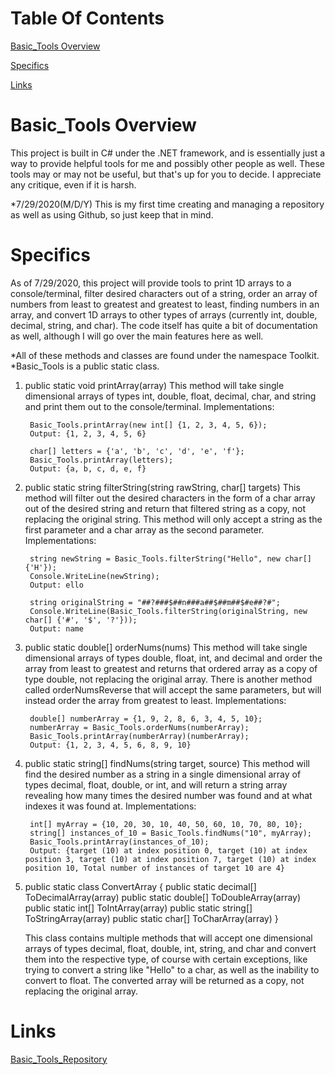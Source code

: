 # Table Of Contents
[Basic_Tools Overview](https://github.com/GameAddict23/Basic_Tools_Code/blob/master/README.md#basic_tools-overview)

[Specifics](https://github.com/GameAddict23/Basic_Tools_Code/blob/master/README.md#specifics)

[Links](https://github.com/GameAddict23/Basic_Tools_Code/blob/master/README.md#links)

# Basic_Tools Overview

This project is built in C# under the .NET framework, and is essentially just a way to provide helpful tools for me and possibly other people as well. These tools may or may not be useful, but that's up for you to decide. I appreciate any critique, even if it is harsh.

*7/29/2020(M/D/Y) This is my first time creating and managing a repository as well as using Github, so just keep that in mind.

# Specifics

As of 7/29/2020, this project will provide tools to print 1D arrays to a console/terminal, filter desired characters out of a string, order an array of numbers from least to greatest and greatest to least, finding numbers in an array, and convert 1D arrays to other types of arrays (currently int, double, decimal, string, and char). The code itself has quite a bit of documentation as well, although I will go over the main features here as well.

*All of these methods and classes are found under the namespace Toolkit.
*Basic_Tools is a public static class.

1. public static void printArray(array)
    This method will take single dimensional arrays of types int, double, float, decimal, char, and string and print them out to the console/terminal. 
    Implementations:
    
        Basic_Tools.printArray(new int[] {1, 2, 3, 4, 5, 6});
        Output: {1, 2, 3, 4, 5, 6}
        
        char[] letters = {'a', 'b', 'c', 'd', 'e', 'f'};
        Basic_Tools.printArray(letters);
        Output: {a, b, c, d, e, f}
        
2. public static string filterString(string rawString, char[] targets)
    This method will filter out the desired characters in the form of a char array out of the desired string and return that filtered string as a copy, not replacing the   original string. This method will only accept a string as the first parameter and a char array as the second parameter.
    Implementations:
        
        string newString = Basic_Tools.filterString("Hello", new char[] {'H'});
        Console.WriteLine(newString);
        Output: ello
        
        string originalString = "##?###$##n###a##$##m##$#e##?#";
        Console.WriteLine(Basic_Tools.filterString(originalString, new char[] {'#', '$', '?'}));
        Output: name
        
3. public static double[] orderNums(nums)
    This method will take single dimensional arrays of types double, float, int, and decimal and order the array from least to greatest and returns that ordered array as a copy of type double, not replacing the original array. There is another method called orderNumsReverse that will accept the same parameters, but will instead order the array from greatest to least.
    Implementations:
    
        double[] numberArray = {1, 9, 2, 8, 6, 3, 4, 5, 10};
        numberArray = Basic_Tools.orderNums(numberArray);
        Basic_Tools.printArray(numberArray)(numberArray);
        Output: {1, 2, 3, 4, 5, 6, 8, 9, 10}
        
4. public static string[] findNums(string target, source)
    This method will find the desired number as a string in a single dimensional array of types decimal, float, double, or int, and will return a string array revealing how many times the desired number was found and at what indexes it was found at.
    Implementations:
    
        int[] myArray = {10, 20, 30, 10, 40, 50, 60, 10, 70, 80, 10};
        string[] instances_of_10 = Basic_Tools.findNums("10", myArray); 
        Basic_Tools.printArray(instances_of_10);
        Output: {target (10) at index position 0, target (10) at index position 3, target (10) at index position 7, target (10) at index position 10, Total number of instances of target 10 are 4}
        
5. public static class ConvertArray
   {
   		public static decimal[] ToDecimalArray(array)
		public static double[] ToDoubleArray(array)
		public static int[] ToIntArray(array)
		public static string[] ToStringArray(array)
		public static char[] ToCharArray(array)
   }
   
   This class contains multiple methods that will accept one dimensional arrays of types decimal, float, double, int, string, and char and convert them into the respective type, of course with certain exceptions, like trying to convert a string like "Hello" to a char, as well as the inability to convert to float. The converted array will be returned as a copy, not replacing the original array. 

# Links

[Basic_Tools_Repository](https://github.com/GameAddict23/Basic_Tools_Code)
